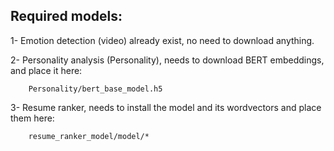 ## Required models:

1- Emotion detection (video) already exist, no need to download anything.

2- Personality analysis (Personality), needs to download BERT embeddings, and place it here:

```
    Personality/bert_base_model.h5
```

3- Resume ranker, needs to install the model and its wordvectors and place them here:

```
    resume_ranker_model/model/*
```